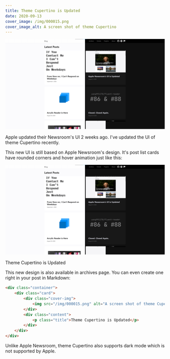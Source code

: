 ```yaml
---
title: Theme Cupertino is Updated
date: 2020-09-13
cover_image: /img/000015.png
cover_image_alt: A screen shot of theme Cupertino
---
```


![A screen shot of theme Cupertino](/img/000015.png)

Apple updated their Newsroom's UI 2 weeks ago. I've updated the UI of theme Cupertino recently.

This new UI is still based on Apple Newsroom's design. It's post list cards have rounded corners and hover animation just like this:

<div class="container">
    <div class="card">
        <div class="cover-img">
            <img src="/img/000015.png" alt="A screen shot of theme Cupertino">
        </div>
        <div class="content">
            <p class="title">Theme Cupertino is Updated</p>
        </div>
    </div>
</div>

This new design is also available in archives page. You can even create one right in your post in Markdown:

```html
<div class="container">
    <div class="card">
        <div class="cover-img">
            <img src="/img/000015.png" alt="A screen shot of theme Cupertino">
        </div>
        <div class="content">
            <p class="title">Theme Cupertino is Updated</p>
        </div>
    </div>
</div>
```

Unlike Apple Newsroom, theme Cupertino also supports dark mode which is not supported by Apple.
